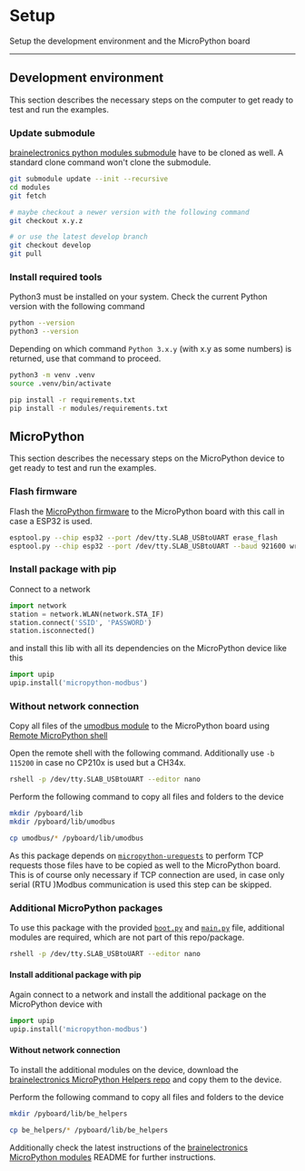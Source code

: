 # Setup

Setup the development environment and the MicroPython board

---------------

## Development environment

This section describes the necessary steps on the computer to get ready to
test and run the examples.

### Update submodule

[brainelectronics python modules submodule][ref-github-be-python-modules] have
to be cloned as well. A standard clone command won't clone the submodule.

```bash
git submodule update --init --recursive
cd modules
git fetch

# maybe checkout a newer version with the following command
git checkout x.y.z

# or use the latest develop branch
git checkout develop
git pull
```

### Install required tools

Python3 must be installed on your system. Check the current Python version
with the following command

```bash
python --version
python3 --version
```

Depending on which command `Python 3.x.y` (with x.y as some numbers) is
returned, use that command to proceed.

```bash
python3 -m venv .venv
source .venv/bin/activate

pip install -r requirements.txt
pip install -r modules/requirements.txt
```

## MicroPython

This section describes the necessary steps on the MicroPython device to get
ready to test and run the examples.

### Flash firmware

Flash the [MicroPython firmware][ref-upy-firmware-download] to the MicroPython
board with this call in case a ESP32 is used.

```bash
esptool.py --chip esp32 --port /dev/tty.SLAB_USBtoUART erase_flash
esptool.py --chip esp32 --port /dev/tty.SLAB_USBtoUART --baud 921600 write_flash -z 0x1000 esp32spiram-20220117-v1.18.bin
```

### Install package with pip

Connect to a network

```python
import network
station = network.WLAN(network.STA_IF)
station.connect('SSID', 'PASSWORD')
station.isconnected()
```

and install this lib with all its dependencies on the MicroPython device like
this

```python
import upip
upip.install('micropython-modbus')
```

### Without network connection

Copy all files of the [umodbus module][ref-umodbus-module] to the MicroPython
board using [Remote MicroPython shell][ref-remote-upy-shell]

Open the remote shell with the following command. Additionally use `-b 115200`
in case no CP210x is used but a CH34x.

```bash
rshell -p /dev/tty.SLAB_USBtoUART --editor nano
```

Perform the following command to copy all files and folders to the device

```bash
mkdir /pyboard/lib
mkdir /pyboard/lib/umodbus

cp umodbus/* /pyboard/lib/umodbus
```

As this package depends on [`micropython-urequests`][ref-urequests] to perform
TCP requests those files have to be copied as well to the MicroPython board.
This is of course only necessary if TCP connection are used, in case only
serial (RTU )Modbus communication is used this step can be skipped.

### Additional MicroPython packages

To use this package with the provided [`boot.py`][ref-package-boot-file] and
[`main.py`][ref-package-boot-file] file, additional modules are required,
which are not part of this repo/package.

```bash
rshell -p /dev/tty.SLAB_USBtoUART --editor nano
```

#### Install additional package with pip

Again connect to a network and install the additional package on the
MicroPython device with

```python
import upip
upip.install('micropython-modbus')
```

#### Without network connection

To install the additional modules on the device, download the
[brainelectronics MicroPython Helpers repo][ref-github-be-mircopython-modules]
and copy them to the device.

Perform the following command to copy all files and folders to the device

```bash
mkdir /pyboard/lib/be_helpers

cp be_helpers/* /pyboard/lib/be_helpers
```

Additionally check the latest instructions of the
[brainelectronics MicroPython modules][ref-github-be-mircopython-modules]
README for further instructions.

<!-- Links -->
[ref-github-be-python-modules]: https://github.com/brainelectronics/python-modules
[ref-upy-firmware-download]: https://micropython.org/download/
[ref-remote-upy-shell]: https://github.com/dhylands/rshell
[ref-umodbus-module]: https://github.com/brainelectronics/micropython-modbus/tree/develop/umodbus
[ref-urequests]: https://micropython.org/pi/urequests/urequests-0.6.tar.gz
[ref-package-boot-file]: https://github.com/brainelectronics/micropython-modbus/blob/c45d6cc334b4adf0e0ffd9152c8f08724e1902d9/boot.py
[ref-package-main-file]: https://github.com/brainelectronics/micropython-modbus/blob/c45d6cc334b4adf0e0ffd9152c8f08724e1902d9/main.py
[ref-github-be-mircopython-modules]: https://github.com/brainelectronics/micropython-modules
